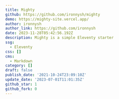 ```yaml
---
title: Mighty
github: https://github.com/ironnysh/mighty
demo: https://mighty-site.vercel.app/
author: ironnysh
author_link: https://github.com/ironnysh
date: 2023-11-28T05:42:56.192Z
description: Mighty is a simple Eleventy starter
ssg:
  - Eleventy
css: []
cms:
  - Markdown
category: []
draft: false
publish_date: '2021-10-24T23:09:10Z'
update_date: '2023-07-01T11:01:35Z'
github_star: 1
github_fork: 0
---
```


